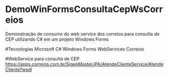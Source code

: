 # DemoWinFormsConsultaCepWsCorreios
Demonstração de consumo do web service dos correios para consulta de CEP utilizando C# em um projeto Windows Forms

#Tecnologias
Microsoft C#
Windows Forms
WebServices Correios


#WebService para consulta de CEP
https://apps.correios.com.br/SigepMasterJPA/AtendeClienteService/AtendeCliente?wsdl

